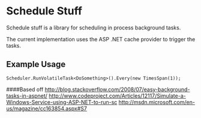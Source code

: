 Schedule Stuff
=============

Schedule stuff is a library for scheduling in process background tasks.

The current implementation uses the ASP .NET cache provider to trigger the tasks.

Example Usage
-------------

```
Scheduler.RunVolatileTask<DoSomething>().Every(new TimesSpan(1));
```

####Based off
http://blog.stackoverflow.com/2008/07/easy-background-tasks-in-aspnet/
http://www.codeproject.com/Articles/12117/Simulate-a-Windows-Service-using-ASP-NET-to-run-sc
http://msdn.microsoft.com/en-us/magazine/cc163854.aspx#S7

